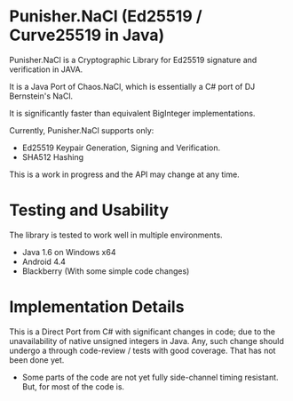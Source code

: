 # Punisher.NaCl (Ed25519 / Curve25519 in Java)

Punisher.NaCl is a Cryptographic Library for Ed25519 signature and verification in JAVA.

It is a Java Port of Chaos.NaCl, which is essentially a C# port of DJ Bernstein's NaCl.

It is significantly faster than equivalent BigInteger implementations.

Currently, Punisher.NaCl supports only:

- Ed25519 Keypair Generation, Signing and Verification.
- SHA512 Hashing
 
This is a work in progress and the API may change at any time.

# Testing and Usability

The library is tested to work well in multiple environments.

- Java 1.6 on Windows x64
- Android 4.4
- Blackberry (With some simple code changes)

# Implementation Details

This is a Direct Port from C# with significant changes in code; due to the unavailability of native unsigned integers in Java. Any, such change should undergo a through code-review / tests with good coverage. That has not been done yet.

- Some parts of the code are not yet fully side-channel timing resistant. But, for most of the code is.




